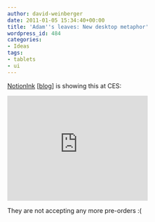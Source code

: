 ```yaml
---
author: david-weinberger
date: 2011-01-05 15:34:40+00:00
title: 'Adam''s leaves: New desktop metaphor'
wordpress_id: 484
categories:
- Ideas
tags:
- tablets
- ui
---
```


[NotionInk](http://www.notionink.com) [[blog](http://notionink.wordpress.com/)] is showing this at CES:

<div class="embed-container"><iframe title="NotionInk" width="320" height="240" src="https://www.youtube.com/embed/TviqD-V_fPo" frameborder="0" allowfullscreen></iframe></div>

They are not accepting any more pre-orders :(
